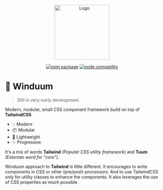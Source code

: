 <p align="center">
  <a href="https://stackblitz.com/github/winduum/winduum/tree/main" target="_blank" rel="noopener noreferrer">
    <img width="180" src="https://raw.githubusercontent.com/winduum/winduum/main/logo.svg" alt="Logo">
  </a>
</p>
<p align="center">
  <a href="https://npmjs.com/package/winduum"><img src="https://img.shields.io/npm/v/winduum.svg" alt="npm package"></a>
  <a href="https://nodejs.org/en/about/releases/"><img src="https://img.shields.io/node/v/winduum.svg" alt="node compatility"></a>
</p>

# 🎨 Winduum

> Still in very-early development.

Modern, modular, small CSS component framework build on top of **TailwindCSS**

- 💡 Modern
- 📦 Modular
- 📏 Lightweight
- ✨️ Progressive

It's a mix of words **Tailwind** _(Popular CSS utility framework)_ and **Tuum** _(Estonian word for "core")_.<br>

Winduum approach to **Tailwind** is little different. It encourages to write components in CSS or other (pre/post)-processors.
And to use TailwindCSS only for utility classes to enhance the components. It also leverages the use of CSS properties as much possible.
